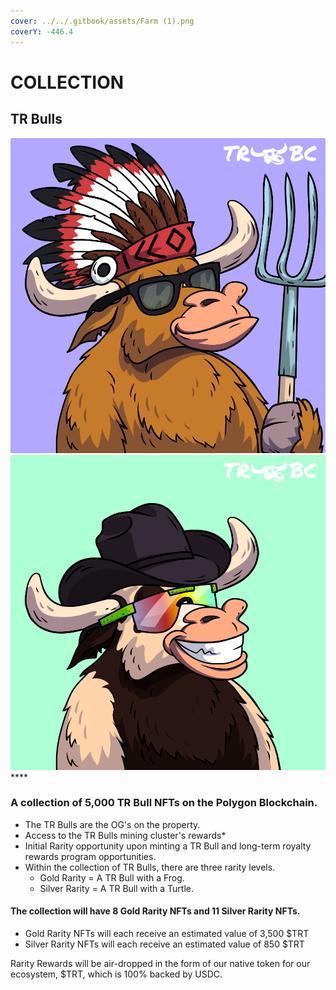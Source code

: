 ```yaml
---
cover: ../../.gitbook/assets/Farm (1).png
coverY: -446.4
---
```


# COLLECTION

## TR Bulls

****![](../../.gitbook/assets/47.png)****![](../../.gitbook/assets/62.png)****

### **A collection of 5,000 TR Bull NFTs on the Polygon Blockchain.**&#x20;

* The TR Bulls are the OG's on the property.&#x20;
* Access to the TR Bulls mining cluster's rewards\*
* Initial Rarity opportunity upon minting a TR Bull and long-term royalty rewards program opportunities.&#x20;
* &#x20;Within the collection of TR Bulls, there are three rarity levels.
  * Gold Rarity = A TR Bull with a Frog.
  * Silver Rarity = A TR Bull with a Turtle.&#x20;

#### The collection will have 8 Gold Rarity NFTs and 11 Silver Rarity NFTs.

* Gold Rarity NFTs will each receive an estimated value of 3,500 $TRT
* Silver Rarity NFTs will each receive an estimated value of 850 $TRT

Rarity Rewards will be air-dropped in the form of our native token for our ecosystem, $TRT, which is 100% backed by USDC.&#x20;




